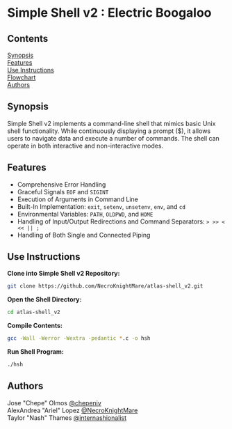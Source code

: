 # Simple Shell v2 : Electric Boogaloo 

## Contents

[Synopsis](#synopsis)<br>
[Features](#features)<br>
[Use Instructions](#use-instructions)<br>
[Flowchart](#flowchart)<br>
[Authors](#authors)

## Synopsis

Simple Shell v2 implements a command-line shell that mimics basic Unix shell functionality. While continuously displaying a prompt ($), it allows users to navigate data and execute a number of commands. The shell can operate in both interactive and non-interactive modes.

## Features

- Comprehensive Error Handling
- Graceful Signals `EOF` and `SIGINT` 
- Execution of Arguments in Command Line
- Built-In Implementation: `exit`, `setenv`, `unsetenv`, `env`, and `cd`
- Environmental Variables: `PATH`, `OLDPWD`, and `HOME`
- Handling of Input/Output Redirections and Command Separators: `> >> < << || ;`
- Handling of Both Single and Connected Piping

## Use Instructions

**Clone into Simple Shell v2 Repository:**

```bash
git clone https://github.com/NecroKnightMare/atlas-shell_v2.git
```

**Open the Shell Directory:**

```bash
cd atlas-shell_v2
```

**Compile Contents:**

```bash
gcc -Wall -Werror -Wextra -pedantic *.c -o hsh
```

**Run Shell Program:**

```bash
./hsh
```

## Authors

Jose "Chepe" Olmos [@chepeniv](https://github.com/chepeniv)<br>
AlexAndrea "Ariel" Lopez [@NecroKnightMare](https://github.com/NecroKnightMare)<br>
Taylor "Nash" Thames [@internashionalist](https://github.com/internashionalist/internashionalist/blob/main/README.md)

